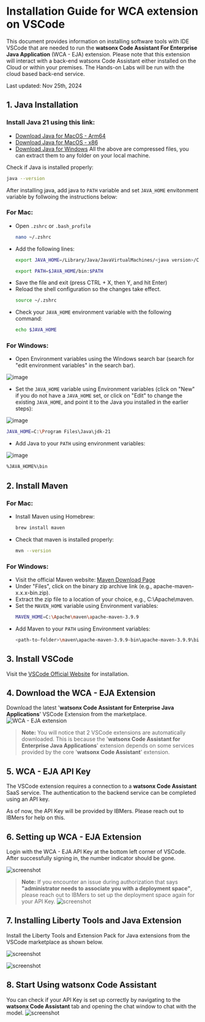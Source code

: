 # Installation Guide for WCA extension on VSCode

This document provides information on installing software tools with IDE VSCode that are needed to run the **watsonx Code Assistant For Enterprise Java Application** (WCA - EJA) extension. Please note that this extension will interact with a back-end watsonx Code Assistant either installed on the Cloud or within your premises. The Hands-on Labs will be run with the cloud based back-end service.

Last updated: Nov 25th, 2024

## 1. Java Installation

### Install Java 21 using this link:
- [Download Java for MacOS - Arm64](https://download.oracle.com/java/21/latest/jdk-21_macos-aarch64_bin.tar.gz)
- [Download Java for MacOS - x86](https://download.oracle.com/java/21/latest/jdk-21_macos-x64_bin.tar.gz)
- [Download Java for Windows](https://download.oracle.com/java/21/latest/jdk-21_windows-x64_bin.zip)
All the above are compressed files, you can extract them to any folder on your local machine.

Check if Java is installed properly:
```bash
java --version
```

After installing java, add java to `PATH` variable and set `JAVA_HOME` envitonment variable by follwoing the instructions below:

### For Mac:
- Open `.zshrc` or `.bash_profile`
    ```bash
    nano ~/.zshrc
    ```
- Add the following lines:
    ```bash
    export JAVA_HOME=/Library/Java/JavaVirtualMachines/<java version>/Contents/Home
    ```
    ```bash
    export PATH=$JAVA_HOME/bin:$PATH
    ```
- Save the file and exit (press CTRL + X, then Y, and hit Enter)
- Reload the shell configuration so the changes take effect.
    ```bash
    source ~/.zshrc
    ```
- Check your `JAVA_HOME` environment variable with the following command:
    ```bash
    echo $JAVA_HOME
    ```

### For Windows:
- Open Environment variables using the Windows search bar (search for "edit environment variables" in the search bar).

![image](https://github.com/user-attachments/assets/d0099fe2-72c1-4594-8b5f-8075f2d6bced)

- Set the `JAVA_HOME` variable using Environment variables (click on "New" if you do not have a `JAVA_HOME` set, or click on "Edit" to change the existing `JAVA_HOME`, and point it to the Java you installed in the earlier steps):

![image](https://github.com/user-attachments/assets/cbb009b7-159a-48d2-8bb6-c113968477b0)

  ```bash
  JAVA_HOME=C:\Program Files\Java\jdk-21
  ```

- Add Java to your `PATH` using environment variables:

![image](https://github.com/user-attachments/assets/8925e501-5db6-449b-9ad4-eef44ea253cf)

  ```bash
  %JAVA_HOME%\bin
  ```

## 2. Install Maven

### For Mac:
- Install Maven using Homebrew:
  ```bash
  brew install maven
  ```
- Check that maven is installed properly:
  ```bash
  mvn --version
  ```

### For Windows:
- Visit the official Maven website: [Maven Download Page](https://maven.apache.org/download.cgi)
- Under "Files", click on the binary zip archive link (e.g., apache-maven-x.x.x-bin.zip).
- Extract the zip file to a location of your choice, e.g., C:\Apache\maven.
- Set the `MAVEN_HOME` variable using Environment variables:
  ```bash
  MAVEN_HOME=C:\Apache\maven\apache-maven-3.9.9
  ```
- Add Maven to your `PATH` using Environment variables:
  ```bash
  <path-to-folder>\maven\apache-maven-3.9.9-bin\apache-maven-3.9.9\bin
  ```


## 3. Install VSCode

Visit the [VSCode Official Website](https://code.visualstudio.com/download) for installation.

## 4. Download the WCA - EJA Extension

Download the latest '**watsonx Code Assistant for Enterprise Java Applications**' VSCode Extension from the marketplace.
![WCA - EJA extension](../images/VSC_WCA4EJ_extension.png)

> **Note:** You will notice that 2 VSCode extensions are automatically downloaded. This is because the '**watsonx Code Assistant for Enterprise Java Applications**' extension depends on some services provided by the core '**watsonx Code Assistant**' extension.

## 5. WCA - EJA API Key

The VSCode extension requires a connection to a **watsonx Code Assistant** SaaS service. The authentication to the backend service can be completed using an API key.

As of now, the API Key will be provided by IBMers. Please reach out to IBMers for help on this.

## 6. Setting up WCA - EJA Extension

Login with the WCA - EJA API Key at the bottom left corner of VSCode. After successfully signing in, the number indicator should be gone.

![screenshot](../images/VSC_WCA4J_Sign_in.png)

> **Note:** If you encounter an issue during authorization that says **"administrator needs to associate you with a deployment space"**, please reach out to IBMers to set up the deployment space again for your API Key.
![screenshot](../images/VSC_WCA4J_Sign_in_error_1.png)

## 7. Installing Liberty Tools and Java Extension

Install the Liberty Tools and Extension Pack for Java extensions from the VSCode marketplace as shown below.

![screenshot](../images/VSC_LibertyTools.png)

![screenshot](../images/VSCode-pack-for-java.png)

## 8. Start Using watsonx Code Assistant

You can check if your API Key is set up correctly by navigating to the **watsonx Code Assistant** tab and opening the chat window to chat with the model.
![screenshot](../images/VSC_chat_with_model.png)
